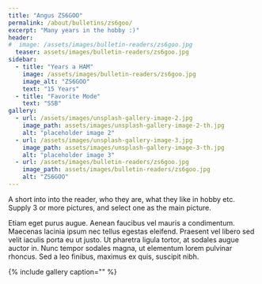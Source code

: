 ```yaml
---
title: "Angus ZS6GOO"
permalink: /about/bulletins/zs6goo/
excerpt: "Many years in the hobby :)"
header:
#  image: /assets/images/bulletin-readers/zs6goo.jpg
  teaser: assets/images/bulletin-readers/zs6goo.jpg
sidebar:
  - title: "Years a HAM"
    image: /assets/images/bulletin-readers/zs6goo.jpg
    image_alt: "ZS6GOO"
    text: "15 Years"
  - title: "Favorite Mode" 
    text: "SSB"
gallery:
  - url: /assets/images/unsplash-gallery-image-2.jpg
    image_path: assets/images/unsplash-gallery-image-2-th.jpg
    alt: "placeholder image 2"
  - url: /assets/images/unsplash-gallery-image-3.jpg
    image_path: assets/images/unsplash-gallery-image-3-th.jpg
    alt: "placeholder image 3"
  - url: /assets/images/bulletin-readers/zs6goo.jpg
    image_path: assets/images/bulletin-readers/zs6goo.jpg
    alt: "ZS6GOO"
---
```


A short into into the reader, who they are, what they like in hobby etc.
Supply 3 or more pictures, and select one as the main picture. 

Etiam eget purus augue. Aenean faucibus vel mauris a condimentum. Maecenas lacinia ipsum nec tellus egestas eleifend. Praesent vel libero sed velit iaculis porta eu ut justo. Ut pharetra ligula tortor, at sodales augue auctor in. Nunc tempor sodales magna, ut elementum lorem pulvinar rhoncus. Sed a leo finibus, maximus ex quis, suscipit nibh.

{% include gallery caption="" %}
